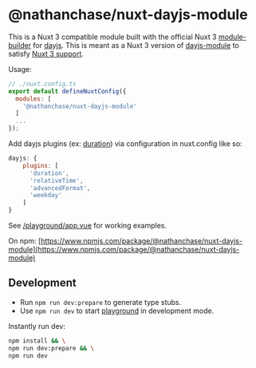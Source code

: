 # @nathanchase/nuxt-dayjs-module

This is a Nuxt 3 compatible module built with the official Nuxt 3 [module-builder](https://github.com/nuxt/module-builder) for [dayjs](https://github.com/iamkun/dayjs/). This is meant as a Nuxt 3 version of [dayjs-module](https://github.com/nuxt-community/dayjs-module) to satisfy [Nuxt 3 support](https://github.com/nuxt-community/dayjs-module/issues/376).

Usage:
```js
// ./nuxt.config.ts
export default defineNuxtConfig({
  modules: [
    '@nathanchase/nuxt-dayjs-module'
  ]
  ...
});
```

Add dayjs plugins (ex: [duration](https://day.js.org/docs/en/plugin/duration)) via configuration in nuxt.config like so:
```js
dayjs: {
    plugins: [
      'duration',
      'relativeTime',
      'advancedFormat',
      'weekday'
    ]
}
```

See [/playground/app.vue](https://github.com/nathanchase/dayjs/blob/master/playground/app.vue) for working examples.

On npm: [https://www.npmjs.com/package/@nathanchase/nuxt-dayjs-module](https://www.npmjs.com/package/@nathanchase/nuxt-dayjs-module)

## Development

- Run `npm run dev:prepare` to generate type stubs.
- Use `npm run dev` to start [playground](./playground) in development mode.

Instantly run dev:
```bash
npm install && \
npm run dev:prepare && \
npm run dev
```
